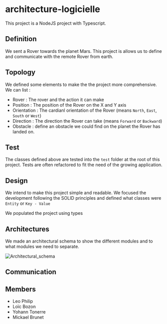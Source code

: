 # architecture-logicielle

This project is a NodeJS project with Typescript.

## Definition

We sent a Rover towards the planet Mars.
This project is allows us to define and communicate with the remote Rover from earth.

## Topology

We defined some elements to make the the project more comprehensive.
We can list :
- Rover : The rover and the action it can make
- Position : The position of the Rover on the X and Y axis
- Orientation : The cardianl orientation of the Rover (means `North`, `East`, `South` or `West`)
- Direction : The direction the Rover can take (means `Forward` or `Backward`)
- Obstacle : define an obstacle we could find on the planet the Rover has landed on.

## Test

The classes defined above are tested into the `test` folder at the root of this project. Tests are often refactored to fit the need of the growing application.

## Design

We intend to make this project simple and readable. We focused the development following the SOLID principles and defined what classes were `Entity` or `Key - Value`

We populated the project using types

## Architectures

We made an architectural schema to show the different modules and to what modules we need to separate.

![Architectural_schema](./assets/architectural-schema.png)

## Communication

## Members

- Leo Philip
- Loïc Bozon
- Yohann Tonerre
- Mickael Brunet
